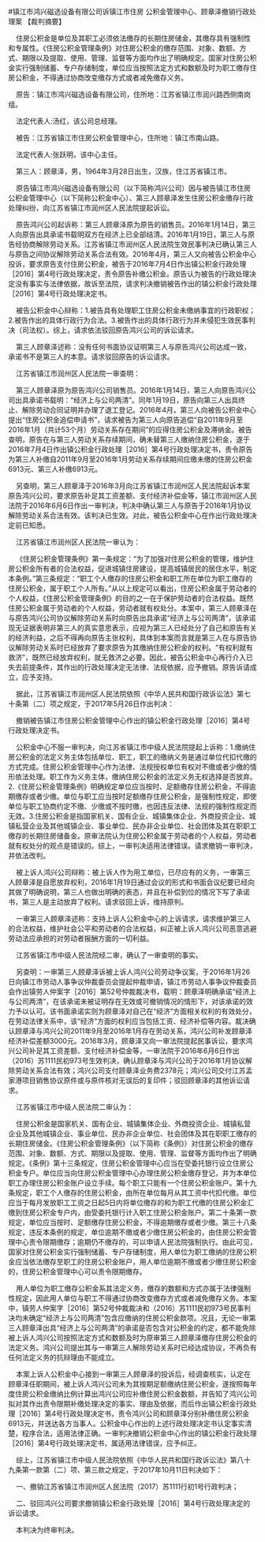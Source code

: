 #镇江市鸿兴磁选设备有限公司诉镇江市住房 公积金管理中心、顾章泽撤销行政处理案 
【裁判摘要】

    住房公积金是单位及其职工必须依法缴存的长期住房储金，其缴存具有强制性和专属性。《住房公积金管理条例》对住房公积金的缴存范围、对象、数额、方式、期限以及提取、使用、管理、监督等方面均作出了明确规定。国家对住房公积金实行强制储蓄、专户存储制度，单位应当按照法定方式和数额及时为职工缴存住房公积金，不得通过协商改变缴存方式或者减免缴存义务。



    原告：镇江市鸿兴磁选设备有限公司，住所地：江苏省镇江市润兴路西侧南岗组。

    法定代表人:汤红，该公司总经理。

    被告：江苏省镇江市住房公积金管理中心，住所地：镇江市南山路。

    法定代表人:张跃明，该中心主任。

    第三人：顾章泽，男，1964年3月28日出生，汉族，住江苏省镇江市。

    原告镇江市鸿兴磁选设备有限公司（以下简称鸿兴公司）因与被告镇江市住房公积金管理中心（以下简称公积金中心）、第三人顾章泽发生住房公积金缴存行政处理纠纷，向江苏省镇江市润州区人民法院提起诉讼。

    原告鸿兴公司起诉称：第三人顾章泽原为原告的销售员。2016年1月14日，第三人向原告出具承诺书载明双方在经济上已全部结清。2016年1月19日，第三人与原告经协商解除劳动关系。江苏省镇江市润州区人民法院生效民事判决已确认第三人与原告之间协议解除劳动关系合法有效。2016年4月，第三人又向被告公积金中心投诉，要求原告支付住房公积金，被告于2016年7月4日作出镇公积金行政处理［2016］第4号行政处理决定，责令原告补缴公积金。原告认为被告的行政处理决定没有事实与法律依据，故诉至法院，请求判决撤销被告作出的镇公积金行政处理［2016］第4号行政处理决定书。

    被告公积金中心辩称：1.被告具有处理职工住房公积金未缴纳事宜的行政职权；2.被告作出的具体行政行为合法。3.被告作出的具体行政行为并未侵犯生效民事判决（司法权）。综上，请求依法驳回原告鸿兴公司的诉讼请求。

    第三人顾章泽述称：没有任何书面协议证明第三人与原告鸿兴公司达成一致，承诺书不是第三人的本意。请求驳回原告的诉讼请求。

    江苏省镇江市润州区人民法院一审查明：

    第三人顾章泽原为原告鸿兴公司销售员。2016年1月14日，第三人向原告鸿兴公司出具承诺书载明：“经济上与公司两清”。同年1月19日，原告向第三人出具终止、解除劳动合同证明并办理了退工登记。2016年4月，第三人向被告公积金中心提出“住房公积金追偿申请书”，请求被告为第三人向原告追偿“自2011年9月至2016年1月（共计53个月）劳动关系存在期间”的应得住房公积金及滞纳金。被告查明，原告在与第三人劳动关系存续期间，确未替第三人缴纳住房公积金，遂于2016年7月4日作出镇公积金行政处理［2016］第4号行政处理决定书，责令原告为第三人补缴自2011年9月至2016年1月劳动关系存续期间应缴未缴的住房公积金6913元、第三人补缴6913元。

    另查明，第三人顾章泽于2016年3月向江苏省镇江市润州区人民法院起诉本案原告鸿兴公司，要求原告补足其工资差额、支付经济补偿金等，镇江市润州区人民法院于2016年6月6日作出一审判决，判决中确认第三人与原告于2016年1月协议解除劳动关系合法有效。该判决已生效。对此，被告公积金中心在作出行政处理决定前已知悉。

    江苏省镇江市润州区人民法院一审认为：

    《住房公积金管理条例》第一条规定：“为了加强对住房公积金的管理，维护住房公积金所有者的合法权益，促进城镇住房建设，提高城镇居民的居住水平，制定本条例。”第三条规定：“职工个人缴存的住房公积金和职工所在单位为职工缴存的住房公积金，属于职工个人所有。”从以上规定可以看出，住房公积金属于劳动者的个人权益，《住房公积金管理条例》的目的之一在于保护劳动者的合法权益。既然住房公积金属于劳动者的个人权益，劳动者就有权处分。本案中，第三人顾章泽在与原告鸿兴公司协议解除劳动关系时向原告出具承诺“经济上与公司两清”，该承诺现无证据表明非第三人的真实意思表示，应视为第三人已经处分了自己和原告有关的经济利益，之后不得再向原告主张权利，具体到本案而言就是第三人在与原告协议解除劳动关系时已经放弃了要求原告为其缴纳住房公积金的权利。“有权利就有救济”，既然已经放弃权利，就无救济之必要。因此，被告公积金中心再行介入已失去前提条件，其作出的行政处理决定无法律、法规依据，应予撤销。原告诉请成立，应予支持。

    据此，江苏省镇江市润州区人民法院依照《中华人民共和国行政诉讼法》第七十条第（二）项之规定，于2017年5月26日作出判决：

    撤销被告镇江市住房公积金管理中心作出的镇公积金行政处理［2016］第4号行政处理决定书。

    公积金中心不服一审判决，向江苏省镇江市中级人民法院提起上诉称：1.缴纳住房公积金的法定义务主体包括单位、职工，职工的缴纳义务是通过单位代扣代缴的方式完成。住房公积金管理中心作为法律、法规授权单位有权对不缴或者少缴的情形依法处理。职工作为义务主体，缴纳住房公积金的法定义务无权选择是否放弃。2.《住房公积金管理条例》明确规定单位应当按时、足额缴存住房公积金，不得逾期缴存或者少缴。单位与职工应当按时足额缴存住房公积金，是强制性规定，即使单位与职工协商约定不缴、少缴或不按时缴，也因违反法律、法规的强制性规定而无效。3.住房公积金是指国家机关、国有企业、城镇集体企业、外商投资企业、城镇私营企业及其他城镇企业、事业单位、民办非企业单位、社会团体及其在职职工缴存的长期住房储备金。原审法院认为住房公积金属于劳动者的个人权益，劳动者就有权处分的观点是错误的。综上，一审判决适用法律错误。请求撤销一审判决，并依法改判。

    被上诉人鸿兴公司辩称：被上诉人作为用工单位，已尽应有的义务，一审第三人顾章泽是自愿放弃权利，2016年1月19日通过会议的形式和书面会议纪要已经向其做了明确说明，第三人也做出明确的表态，并且在补偿到位的情况下写了承诺书，第三人是主动放弃了权利。请求驳回上诉，维持原判。

    一审第三人顾章泽述称：支持上诉人公积金中心的上诉请求，请求维护第三人的合法权益，维护社会公平和劳动者的合法权益，纠正被上诉人鸿兴公司恶意逃避劳动法应承担的对劳动者报酬方面的一切利益。

    江苏省镇江市中级人民法院经二审，确认了一审查明的事实。

    另查明：一审第三人顾章泽诉被上诉人鸿兴公司劳动争议案，于2016年1月26日向镇江市劳动人事争议仲裁委员会提起仲裁申请，镇江市劳动人事争议仲裁委员会作出镇劳人仲案字［2016］第52号仲裁裁决书，载明：顾章泽明确承诺“经济上与公司两清”，在该承诺未被证明存在无效或可撤销情况的情形下，对该承诺的效力予以认可。该书面承诺实则为顾章泽对自己在“经济”方面相关权利的有效处分，在劳动法律关系中，该“经济”方面的权利应当包括工资、经济补偿等内容。裁决确认顾章泽与鸿兴公司2011年9月至2016年1月存在劳动关系，鸿兴公司补发顾章泽经济补偿差额3000元。2016年3月，顾章泽又向一审法院提起民事诉讼，要求鸿兴公司补足其工资差额、支付经济补偿金等，一审法院于2016年6月6日作出（2016）苏1111民初973号生效判决，确认顾章泽与鸿兴公司于2016年1月协议解除劳动关系合法有效；鸿兴公司支付顾章泽业务费2378元；鸿兴公司交付江苏孟家港项目销售协议原件或与原件核对无误后的复印件；驳回顾章泽的其他诉讼请求。

    江苏省镇江市中级人民法院二审认为：

    住房公积金是国家机关、国有企业、城镇集体企业、外商投资企业、城镇私营企业及其他城镇企业、事业单位、民办非企业单位、社会团体及其在职职工缴存的长期住房储金。《住房公积金管理条例》（以下简称《条例》）对住房公积金的缴存范围、对象、数额、方式、期限以及提取、使用、管理、监督等方面均作出了明确规定。《条例》第十三条规定，住房公积金管理中心应当在受委托银行设立住房公积金专户。单位应当向住房公积金管理中心办理住房公积金缴存登记，并为本单位职工办理住房公积金账户设立手续。每个职工只能有一个住房公积金账户。第十九条规定，职工个人缴存的住房公积金，由所在单位每月从其工资中代扣代缴。单位应当于每月发放职工工资之日起5日内将单位缴存的和为职工代缴的住房公积金汇缴到住房公积金专户内，由受委托银行计入职工住房公积金账户。第二十条第一款规定，单位应当按时、足额缴存住房公积金，不得逾期缴存或者少缴。第三十八条规定，违反本条例的规定，单位逾期不缴或者少缴住房公积金的，由住房公积金管理中心责令限期缴存；逾期仍不缴存的，可以申请人民法院强制执行。由此可见，国家对住房公积金实行强制储蓄、专户存储制度，用人单位为职工缴纳的住房公积金应当依法缴存至职工的住房公积金账户，用人单位逾期不缴或者少缴住房公积金的，住房公积金管理中心可以责令限期缴存。

    用人单位为职工缴存公积金系其法定义务，缴存的数额和方式亦属于法律强制性规定，因此用人单位与职工不得通过协商改变缴存方式或者减免缴存义务。本案中，镇劳人仲案字［2016］第52号仲裁裁决和（2016）苏1111民初973号民事判决均未确定“经济上与公司两清”包含应缴纳的住房公积金款项。况且，无论一审第三人顾章泽出具“经济上与公司两清”的承诺是否包含对公积金的约定，都不能免除被上诉人鸿兴公司按照法定方式和数额及时为原审第三人顾章泽缴存住房公积金的法定义务。鸿兴公司提出其与一审第三人解除劳动关系时已经达成协议，不再负有任何法定义务的抗辩理由不能成立。

    本案上诉人公积金中心接到一审第三人顾章泽的投诉后，经调查核实，认定在顾章泽任职期间，被上诉人鸿兴公司未为其按期足额缴纳住房公积金，遂按照每年度住房公积金缴纳比例计算出鸿兴公司应补缴住房公积金数额，并告知了鸿兴公司拟对其作出责令限期补缴处理决定的事实、理由及依据，而后作出镇公积金行政处理［2016］第4号行政处理决定书，责令鸿兴公司和顾章泽分别补缴住房公积金6913元，并送达各方当事人。公积金中心作出的上述行政处理决定书认定事实清楚，程序合法，适用法律正确。一审判决撤销公积金中心作出的镇公积金行政处理［2016］第4号行政处理决定书，属适用法律错误，应予纠正。

    综上，江苏省镇江市中级人民法院依照《中华人民共和国行政诉讼法》第八十九条第一款第（二）项、第三款之规定，于2017年10月11日判决如下：

    一、撤销江苏省镇江市润州区人民法院（2017）苏1111行初1号行政判决；

    二、驳回鸿兴公司要求撤销镇公积金行政处理［2016］第4号行政处理决定的诉讼请求。

    本判决为终审判决。


